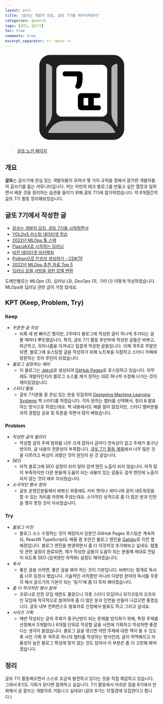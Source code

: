 ```yaml
---
layout: post
title: "글쓰는 개발자 모임, 글또 7기를 마무리하면서"
categories: general
tags: [글또, 글쓰기]
toc: true
comments: true
excerpt_separator: <!--more-->
---
```


<p align="center" style="font-size:20px;">
  <img src="https://github.com/Taehun/taehun.github.io/blob/main/imgs/geultto_logo.png?raw=true" height="280" width="280"/><br/>
</p>

> [글또 노션 페이지](https://bit.ly/geultto)

## 개요

**글또**는 글쓰기에 관심 있는 개발자들이 모여서 몇 가지 규칙을 정해서 참가한 개발자들의 글쓰기를 돕는 커뮤니티입니다. 저는 저만의 테크 블로그를 만들고 싶은 열망과 일하면서 배운 것을 정리하는 습관을 들이기 위해 글또 7기에 참가하였습니다. 약 6개월간의 글또 7기 활동 정리해보았습니다.

<!--more-->

## 글또 7기에서 작성한 글

- [글쓰는 개발자 모임, 글또 7기를 시작하면서](https://taehun.github.io/general/2022/05/08/geultto-start.html)
- [YOLOv5 커스텀 데이터셋 학습](https://taehun.github.io/deep_learning/2022/05/28/Custom-YOLOv5.html)
- [2022년 MLOps 툴 스택](https://taehun.github.io/mlops/2022/06/11/2022-MLOps-tool-stack.html)
- [Flax/JAX로 시작하는 딥러닝](https://taehun.github.io/deep_learning/2022/06/22/getting-started-flax.html)
- [비전 데이터셋 아키텍처](https://taehun.github.io/mlops/2022/07/09/prepare-vision-data.html)
- [Python으로 인프라 생성하기 - CDKTF](https://taehun.github.io/devops/2022/08/21/terraform-cdk.html)
- [2022년 MLOps 추천 자료 Top 5](https://taehun.github.io/mlops/2022/09/03/mlops-references.html)
- [딥러닝 모델 서빙을 위한 모델 변환](https://taehun.github.io/mlops/2022/10/02/deploy-deep-learning-model.html)

도메인별로는 _MLOps (3), 딥러닝 (3), DevOps (1), 기타 (1)_ 이렇게 작성하였습니다. MLOps와 딥러닝 관련 글이 가장 많네요. 

## KPT (Keep, Problem, Try)

### Keep

- _꾸준한 글 작성_  
  - 비록 세 번 빠지긴 했지만, 2주마다 블로그에 작성한 글이 하나씩 추가되는 걸 볼 때마다 뿌듯했습니다. 특히, 글또 7기 활동 후반부에 작성한 글들은 바쁘고, 피곤하고, 귀차니즘을 이겨내고 힘겹게 작성한 글들입니다. 이제 격주로 주말만 되면, 블로그에 포스팅할 글을 작성하기 위해 노트북을 지참하고 스터디 카페에 방문하는 것이 루틴이 되었습니다.
- _블로그 설정하는 재미_ 
  - 이 블로그는 [Jekyll](https://jekyllrb-ko.github.io)로 생성되어 [GitHub Pages](https://pages.github.com)로 호스팅하고 있습니다. 아무래도 개발자인지라 블로그 소스를 제가 원하는 대로 하나씩 수정해 나가는 것이 재미있었습니다.
- _스터디 활동_
  - 글또 7기분들 중 관심 있는 분을 모집하여 [Designing Machine Learning Systems](https://www.oreilly.com/library/view/designing-machine-learning/9781098107956/) 책 스터디를 하였습니다. 각자 원하는 챕터를 선택해서, 정리 & 발표하는 방식으로 하였는데요. 책 내용에서도 배울 점이 많았지만, 스터디 멤버분들과의 경험담 공유 및 토론을 하면서 많이 배웠습니다.

### Problem

- _작성한 글의 퀄리티_
    - 작성할 글의 주제 범위를 너무 크게 잡아서 글마다 연속성이 없고 주제가 중구난방이라, 글 내용의 전문성이 부족합니다. [글또 7기 활동 계획](https://taehun.github.io/general/2022/05/08/geultto-start.html#%ED%99%9C%EB%8F%99-%EA%B3%84%ED%9A%8D)에서 너무 많은 것을 다루려고 욕심이 과했던 것이 원인이 된 것 같습니다.
- _SEO_
  - 아직 블로그에 SEO 설정이 되지 않아 검색 엔진 노출이 되지 않습니다. 아직 많이 부족하지만 다른 분들께 도움이 되는 내용이 있는 글들도 검색 엔진에 노출이 되지 않는 것이 매우 아쉬웠습니다.
- _소극적인 행사 참여_
    - 글또 운영진분들께서 바쁘신 와중에도 커피 챗이나 세미나와 같이 네트워킹을 할 수 있는 자리를 마련해 주셨는데요. 소극적인 성격으로 좀 더 많은 분과 인연을 맺지 못한 것이 아쉬웠습니다.

### Try

- _블로그 이전_
  - 블로그 소스 수정하는 것이 재밌어서 당분간 GitHub Pages 호스팅은 계속하되, React와 TypeScript도 배울 겸 조만간 블로그 엔진을 [Gatsby](https://www.gatsbyjs.com)로 이전 할 예정입니다. 블로그 엔진을 변경하면서 좀 더 이것저것 추가해보고 싶네요. 템플릿 관련 설정이 완료되면, 제가 작성한 글들이 도움이 되는 분들께 제대로 전달이 되도록 SEO (검색엔진 최적화) 설정도 해야겠습니다.
- _독서_
  - 좋은 글을 쓰려면, 좋은 글을 봐야 하는 것이 기본입니다. 바쁘다는 핑계로 독서를 너무 등한시 했습니다. 기술적인 서적뿐만 아니라 다양한 분야의 독서를 꾸준히 해서 글쓰기의 기본이 되는 '읽기'에 좀 더 투자 해야겠습니다.
- _좀 더 적극적인 행사 참여_
  - 코로나로 인한 모임 제한도 풀렸으니 각종 스터디 모임이나 모각코등의 오프라인 모임에 적극적으로 참여하여 좀 더 많은 분과 인연을 만들어 나갔으면 좋겠습니다. 글또 내부 컨퍼런스도 발표자로 신청해서 발표도 하고 그러고 싶네요.
- _시리즈 기획_
  - 매번 작성되는 글의 주제가 중구난방이 되는 문제를 방지하기 위해, 특정 주제를 선정해서 3개월이나 6개월 단위로 작성할 글을 사전에 기획하고 작성하면 좋겠다는 생각이 들었습니다. 블로그 글을 엮으면 어떤 주제에 대한 책이 될 수 있도록 사전 기획 후 격주로 하나의 챕터를 작성하는 방식인데, 글이 딱딱해지고 자율성이 높은 블로그 특성에 맞지 않는 것도 있어서 이 부분은 좀 더 고민해 봐야겠습니다.

## 정리

글또 7기 활동해오면서 스스로 조금씩 발전하고 있다는 것을 직접 체감하고 있습니다. 그래서 8기도 기회가 된다면 참여하고 싶습니다. 7기 활동에서 아쉬운 점을 8기에서 만회해서 글 잘쓰는 개발자로 거듭나고 싶네요! (글또 8기는 12월경에 모집한다고 합니다.)